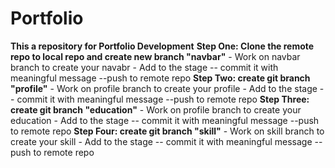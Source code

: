 # Portfolio
**This a repository for Portfolio Development**
**Step One: Clone the remote repo to local repo and create new branch "navbar"**
    - Work on navbar branch to create your navabr
    - Add to the stage
    -- commit it with meaningful message
    --push to remote repo
 **Step Two: create git branch "profile"**
     - Work on profile branch to create your profile
    - Add to the stage
    -- commit it with meaningful message
    --push to remote repo
  **Step Three: create git branch "education"**
     - Work on profile branch to create your education
    - Add to the stage
    -- commit it with meaningful message
    --push to remote repo
  **Step Four: create git branch "skill"**
     - Work on skill branch to create your skill
    - Add to the stage
    -- commit it with meaningful message
    --push to remote repo

